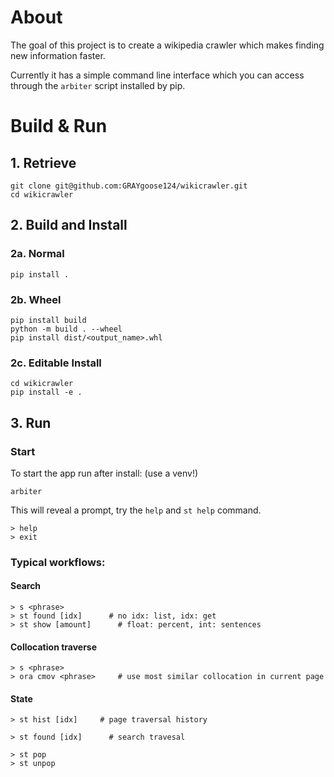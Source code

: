 # About
The goal of this project is to create a wikipedia crawler which makes finding new information faster.

Currently it has a simple command line interface which you can access through the `arbiter` script installed by pip.

# Build & Run
## 1. Retrieve
    git clone git@github.com:GRAYgoose124/wikicrawler.git
    cd wikicrawler
## 2. Build and Install
### 2a. Normal
    pip install .
### 2b. Wheel
    pip install build
    python -m build . --wheel 
    pip install dist/<output_name>.whl
### 2c. Editable Install
    cd wikicrawler
    pip install -e .

## 3. Run
### Start
To start the app run after install: (use a venv!)

    arbiter

This will reveal a prompt, try the `help` and `st help`  command.

    > help
    > exit

### Typical workflows:

#### Search
    > s <phrase>
    > st found [idx]      # no idx: list, idx: get
    > st show [amount]      # float: percent, int: sentences
#### Collocation traverse
    > s <phrase>
    > ora cmov <phrase>     # use most similar collocation in current page
#### State
    > st hist [idx]     # page traversal history

    > st found [idx]      # search travesal

    > st pop
    > st unpop